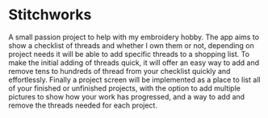# Stitchworks
A small passion project to help with my embroidery hobby.
The app aims to show a checklist of threads and whether I own them or not, depending on project needs it will be able to add specific threads to a shopping list.
To make the initial adding of threads quick, it will offer an easy way to add and remove tens to hundreds of thread from your checklist quickly and effortlessly.
Finally a project screen will be implemented as a place to list all of your finished or unfinished projects,
with the option to add multiple pictures to show how your work has progressed, and a way to add and remove the threads needed for each project.
